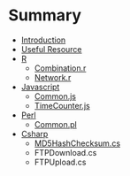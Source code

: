 # Summary

* [Introduction](README.md)
* [Useful Resource](useful_resource.md)
* [R](r/r.md)
   * [Combination.r](r/combination_r.md)
   * [Network.r](r/network_r.md)
* [Javascript](javascript/javascript.md)
   * [Common.js](javascript/common_js.md)
   * [TimeCounter.js](javascript/timecounter_js.md)
* [Perl](perl/perl.md)
   * [Common.pl](perl/common_pl.md)
* [Csharp](csharp/csharp.md)
   * [MD5HashChecksum.cs](csharp/md5hashchecksum_cs.md)
   * FTPDownload.cs
   * FTPUpload.cs

